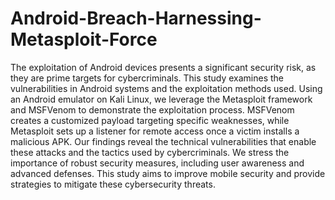 # Android-Breach-Harnessing-Metasploit-Force

The exploitation of Android devices presents a significant security risk, as they are prime targets for cybercriminals. This study examines the vulnerabilities in Android systems and the exploitation methods used. Using an Android emulator on Kali Linux, we leverage the Metasploit framework and MSFVenom to demonstrate the exploitation process. MSFVenom creates a customized payload targeting specific weaknesses, while Metasploit sets up a listener for remote access once a victim installs a malicious APK.
Our findings reveal the technical vulnerabilities that enable these attacks and the tactics used by cybercriminals. We stress the importance of robust security measures, including user awareness and advanced defenses. This study aims to improve mobile security and provide strategies to mitigate these cybersecurity threats.
